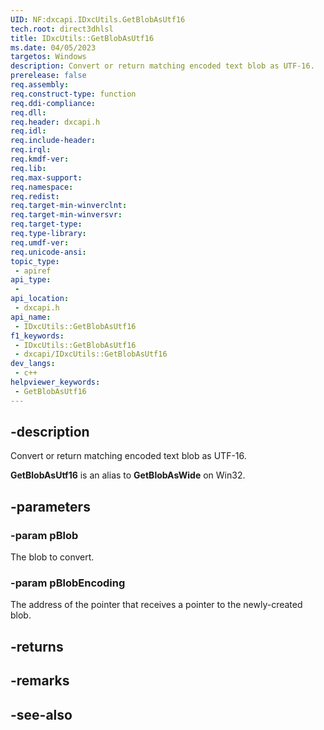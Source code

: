 ```yaml
---
UID: NF:dxcapi.IDxcUtils.GetBlobAsUtf16
tech.root: direct3dhlsl
title: IDxcUtils::GetBlobAsUtf16
ms.date: 04/05/2023
targetos: Windows
description: Convert or return matching encoded text blob as UTF-16.
prerelease: false
req.assembly: 
req.construct-type: function
req.ddi-compliance: 
req.dll: 
req.header: dxcapi.h
req.idl: 
req.include-header: 
req.irql: 
req.kmdf-ver: 
req.lib: 
req.max-support: 
req.namespace: 
req.redist: 
req.target-min-winverclnt: 
req.target-min-winversvr: 
req.target-type: 
req.type-library: 
req.umdf-ver: 
req.unicode-ansi: 
topic_type:
 - apiref
api_type:
 - 
api_location:
 - dxcapi.h
api_name:
 - IDxcUtils::GetBlobAsUtf16
f1_keywords:
 - IDxcUtils::GetBlobAsUtf16
 - dxcapi/IDxcUtils::GetBlobAsUtf16
dev_langs:
 - c++
helpviewer_keywords:
 - GetBlobAsUtf16
---
```


## -description

Convert or return matching encoded text blob as UTF-16.

**GetBlobAsUtf16** is an alias to **GetBlobAsWide** on Win32.

## -parameters

### -param pBlob

The blob to convert.

### -param pBlobEncoding

The address of the pointer that receives a pointer to the newly-created blob.

## -returns

## -remarks

## -see-also
